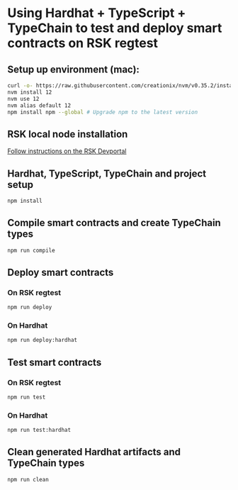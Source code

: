 # Using Hardhat + TypeScript + TypeChain to test and deploy smart contracts on RSK regtest

## Setup up environment (mac):
```bash
curl -o- https://raw.githubusercontent.com/creationix/nvm/v0.35.2/install.sh | bash
nvm install 12
nvm use 12
nvm alias default 12
npm install npm --global # Upgrade npm to the latest version
```
## RSK local node installation
[Follow instructions on the RSK Devportal](https://developers.rsk.co/quick-start/step1-install-rsk-local-node/)

## Hardhat, TypeScript, TypeChain and project setup
```bash
npm install
```

## Compile smart contracts and create TypeChain types
```bash
npm run compile
```

## Deploy smart contracts

### On RSK regtest
```bash
npm run deploy
```
### On Hardhat
```bash
npm run deploy:hardhat
```

## Test smart contracts

### On RSK regtest
```bash
npm run test
```
### On Hardhat
```bash
npm run test:hardhat
```

## Clean generated Hardhat artifacts and TypeChain types
```bash
npm run clean
```